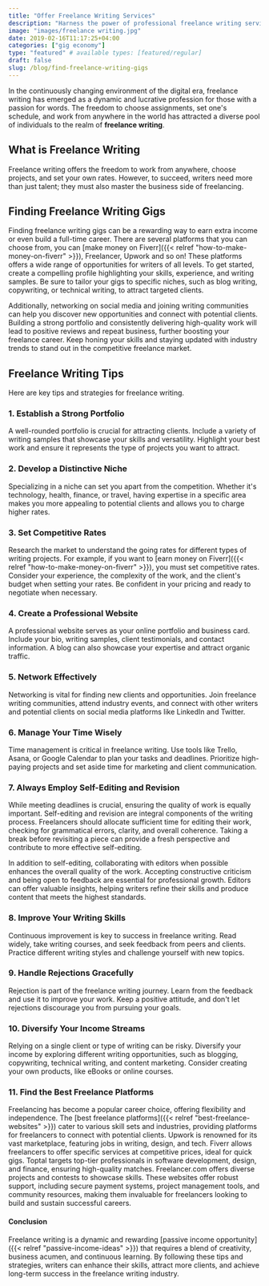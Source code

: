 ```yaml
---
title: "Offer Freelance Writing Services"
description: "Harness the power of professional freelance writing services to elevate your brand. Engage audiences, optimize SEO, and deliver tailored messages effectively."
image: "images/freelance writing.jpg"
date: 2019-02-16T11:17:25+04:00
categories: ["gig economy"]
type: "featured" # available types: [featured/regular]
draft: false
slug: /blog/find-freelance-writing-gigs
---
```


In the continuously changing environment of the digital era, freelance writing has emerged as a dynamic and lucrative profession for those with a passion for words. The freedom to choose assignments, set one's schedule, and work from anywhere in the world has attracted a diverse pool of individuals to the realm of **freelance writing**.

## What is Freelance Writing

Freelance writing offers the freedom to work from anywhere, choose projects, and set your own rates. However, to succeed, writers need more than just talent; they must also master the business side of freelancing.

## Finding Freelance Writing Gigs

Finding freelance writing gigs can be a rewarding way to earn extra income or even build a full-time career. There are several platforms that you can choose from, you can [make money on Fiverr]({{< relref "how-to-make-money-on-fiverr" >}}), Freelancer, Upwork and so on! These platforms offers a wide range of opportunities for writers of all levels. To get started, create a compelling profile highlighting your skills, experience, and writing samples. Be sure to tailor your gigs to specific niches, such as blog writing, copywriting, or technical writing, to attract targeted clients.

Additionally, networking on social media and joining writing communities can help you discover new opportunities and connect with potential clients. Building a strong portfolio and consistently delivering high-quality work will lead to positive reviews and repeat business, further boosting your freelance career. Keep honing your skills and staying updated with industry trends to stand out in the competitive freelance market.

## Freelance Writing Tips

Here are key tips and strategies for freelance writing.

### 1. Establish a Strong Portfolio

A well-rounded portfolio is crucial for attracting clients. Include a variety of writing samples that showcase your skills and versatility. Highlight your best work and ensure it represents the type of projects you want to attract.

### 2. Develop a Distinctive Niche

Specializing in a niche can set you apart from the competition. Whether it's technology, health, finance, or travel, having expertise in a specific area makes you more appealing to potential clients and allows you to charge higher rates.

### 3. Set Competitive Rates

Research the market to understand the going rates for different types of writing projects. For example, if you want to [earn money on Fiverr]({{< relref "how-to-make-money-on-fiverr" >}}), you must set competitive rates. Consider your experience, the complexity of the work, and the client's budget when setting your rates. Be confident in your pricing and ready to negotiate when necessary.

### 4. Create a Professional Website

A professional website serves as your online portfolio and business card. Include your bio, writing samples, client testimonials, and contact information. A blog can also showcase your expertise and attract organic traffic.

### 5. Network Effectively

Networking is vital for finding new clients and opportunities. Join freelance writing communities, attend industry events, and connect with other writers and potential clients on social media platforms like LinkedIn and Twitter.

### 6. Manage Your Time Wisely

Time management is critical in freelance writing. Use tools like Trello, Asana, or Google Calendar to plan your tasks and deadlines. Prioritize high-paying projects and set aside time for marketing and client communication.

### 7. Always Employ Self-Editing and Revision

While meeting deadlines is crucial, ensuring the quality of work is equally important. Self-editing and revision are integral components of the writing process. Freelancers should allocate sufficient time for editing their work, checking for grammatical errors, clarity, and overall coherence. Taking a break before revisiting a piece can provide a fresh perspective and contribute to more effective self-editing.

In addition to self-editing, collaborating with editors when possible enhances the overall quality of the work. Accepting constructive criticism and being open to feedback are essential for professional growth. Editors can offer valuable insights, helping writers refine their skills and produce content that meets the highest standards.

### 8. Improve Your Writing Skills

Continuous improvement is key to success in freelance writing. Read widely, take writing courses, and seek feedback from peers and clients. Practice different writing styles and challenge yourself with new topics.

### 9. Handle Rejections Gracefully

Rejection is part of the freelance writing journey. Learn from the feedback and use it to improve your work. Keep a positive attitude, and don't let rejections discourage you from pursuing your goals.

### 10. Diversify Your Income Streams

Relying on a single client or type of writing can be risky. Diversify your income by exploring different writing opportunities, such as blogging, copywriting, technical writing, and content marketing. Consider creating your own products, like eBooks or online courses.

### 11. Find the Best Freelance Platforms

Freelancing has become a popular career choice, offering flexibility and independence. The [best freelance platforms]({{< relref "best-freelance-websites" >}}) cater to various skill sets and industries, providing platforms for freelancers to connect with potential clients. Upwork is renowned for its vast marketplace, featuring jobs in writing, design, and tech. Fiverr allows freelancers to offer specific services at competitive prices, ideal for quick gigs. Toptal targets top-tier professionals in software development, design, and finance, ensuring high-quality matches. Freelancer.com offers diverse projects and contests to showcase skills. These websites offer robust support, including secure payment systems, project management tools, and community resources, making them invaluable for freelancers looking to build and sustain successful careers.

#### Conclusion

Freelance writing is a dynamic and rewarding [passive income opportunity]({{< relref "passive-income-ideas" >}}) that requires a blend of creativity, business acumen, and continuous learning. By following these tips and strategies, writers can enhance their skills, attract more clients, and achieve long-term success in the freelance writing industry.
